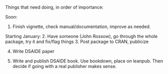 
Things that need doing, in order of importance:


Soon:
1. Finish vignette, check manual/documentation, improve as needed. 

Starting January:
2. Have someone (John Rossow), go through the whole package, try it and fix/flag things
3. Post package to CRAN, publicize


4. Write DSAIDE paper

5. Write and publish DSAIDE book. Use bookdown, place on leanpub. Then decide if going with a real publisher makes sense.





